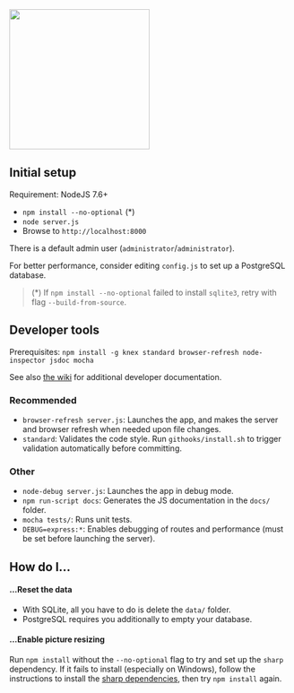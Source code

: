 <img src="https://raw.githubusercontent.com/mkalam-alami/alakajam/master/static/images/logo.png" width="250" />

## Initial setup

Requirement: NodeJS 7.6+

* `npm install --no-optional` (*)
* `node server.js`
* Browse to `http://localhost:8000`

There is a default admin user (`administrator`/`administrator`).

For better performance, consider editing `config.js` to set up a PostgreSQL database.

> (*) If `npm install --no-optional` failed to install `sqlite3`, retry with flag `--build-from-source`.

## Developer tools

Prerequisites: `npm install -g knex standard browser-refresh node-inspector jsdoc mocha`

See also [the wiki](https://github.com/alakajam-team/alakajam/wiki) for additional developer documentation.

### Recommended

* `browser-refresh server.js`: Launches the app, and makes the server and browser refresh when needed upon file changes.
* `standard`: Validates the code style. Run `githooks/install.sh` to trigger validation automatically before committing.

### Other

* `node-debug server.js`: Launches the app in debug mode.
* `npm run-script docs`: Generates the JS documentation in the `docs/` folder.
* `mocha tests/`: Runs unit tests.
* `DEBUG=express:*`: Enables debugging of routes and performance (must be set before launching the server).

## How do I...

#### ...Reset the data

* With SQLite, all you have to do is delete the `data/` folder.
* PostgreSQL requires you additionally to empty your database.

#### ...Enable picture resizing

Run `npm install` without the `--no-optional` flag to try and set up the `sharp` dependency. If it fails to install (especially on Windows), follow the instructions to install the [sharp dependencies](http://sharp.dimens.io/en/stable/install/), then try `npm install` again.
